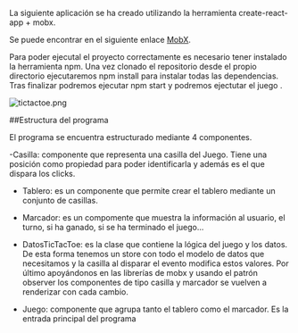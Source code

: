 La siguiente aplicación se ha creado utilizando la herramienta create-react-app + mobx.

Se puede encontrar en el siguiente enlace [MobX](https://mobxjs.github.io/mobx).

Para poder ejecutal el proyecto correctamente es necesario tener instalado la herramienta npm.
Una vez clonado el repositorio desde el propio directorio ejecutaremos npm install para instalar todas las dependencias.
Tras finalizar podremos ejecutar npm start y podremos ejectutar el juego .

![tictactoe.png]({{site.baseurl}}/create-react-app-mobx-master/tictactoe.png)



##Estructura del programa

El programa se encuentra estructurado mediante 4 componentes.

-Casilla: componente que representa una casilla del Juego. Tiene una posición como propiedad para poder identificarla y además es el que dispara los clicks.

- Tablero: es un componente que permite crear el tablero mediante un conjunto de casillas.

- Marcador: es un compomente que muestra la información al usuario, el turno, si ha ganado, si se ha terminado el juego...

- DatosTicTacToe: es la clase que contiene la lógica del juego y los datos. De esta forma tenemos un store con todo el modelo de datos que necesitamos y la casilla al disparar el evento modifica estos valores. Por último apoyándonos en las librerías de mobx y usando el patrón observer los componentes de tipo casilla y marcador se vuelven a renderizar con cada cambio.

- Juego: componente que agrupa tanto el tablero como el marcador. Es la entrada principal del programa






